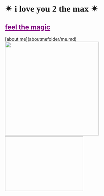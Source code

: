 <html>
<h1 style="font-family:luminari;">&#10036; i love you 2 the max &#10036;</h1>
  </html>
  <h2><a href="artfolder/art.html" style="color: purple;">feel the magic</a></h2>
  [about me](aboutmefolder/me.md)
<html>
<body background="IMG_3972.jpg">
<img style="background-color: rgba(255,255,255,0);
src="pcoddxGLi.gif">
  <div>
<img src="https://user-images.githubusercontent.com/119459564/205533711-3a6fb140-c136-420d-b300-28f09d5574f6.jpg"
width="300"
height="300"><img style="background-color: rgba(255,255,255,0);
                src="1113638.gif"
                width="250"
                height="175">
          

